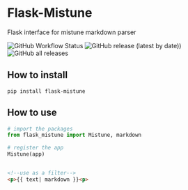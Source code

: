 # Flask-Mistune

Flask interface for mistune markdown parser

![GitHub Workflow Status](https://img.shields.io/github/workflow/status/flamusdiu/flask-mistune/tests)
![GitHub release (latest by date)](https://img.shields.io/github/v/release/flamusdiu/flask-mistune))
![GitHub all releases](https://img.shields.io/github/downloads/flamusdiu/flask-mistune/total?style=plastic)

## How to install

``` pip install flask-mistune ```

## How to use

```python
# import the packages
from flask_mistune import Mistune, markdown
```

```python
# register the app
Mistune(app)
```

```html

<!--use as a filter-->
<p>{{ text| markdown }}<p>

```
